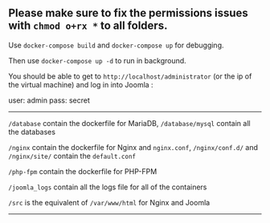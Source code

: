 Please make sure to fix the permissions issues with `chmod o+rx *` to all folders.
----------------------------------------------------------------------------------------------------------------------

Use `docker-compose build` and `docker-compose up` for debugging.

Then use `docker-compose up -d` to run in background.

You should be able to get to `http://localhost/administrator` (or the ip of the virtual machine) and log in into Joomla :

user: admin
pass: secret

----------------------------------------------------------------------------------------------------------------------

`/database` contain the dockerfile for MariaDB, `/database/mysql` contain all the databases

`/nginx` contain the dockerfile for Nginx and `nginx.conf`, `/nginx/conf.d/` and `/nginx/site/` contain the `default.conf`

`/php-fpm` contain the dockerfile for PHP-FPM

`/joomla_logs` contain all the logs file for all of the containers

`/src` is the equivalent of `/var/www/html` for Nginx and Joomla

----------------------------------------------------------------------------------------------------------------------
